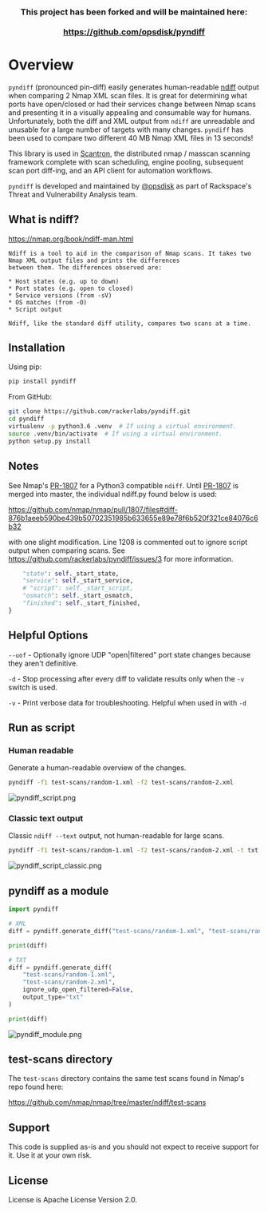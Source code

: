 <h3 align="center">
    This project has been forked and will be maintained here:
    <br>
    <br>
    <a href="https://github.com/opsdisk/pyndiff">https://github.com/opsdisk/pyndiff</a>
</h3>

# Overview

`pyndiff` (pronounced pin-diff) easily generates human-readable [ndiff](https://nmap.org/book/ndiff-man.html)
output when comparing 2 Nmap XML scan files.  It is great for determining what ports have open/closed or had their
services change between Nmap scans and presenting it in a visually appealing and consumable way for humans.
Unfortunately, both the diff and XML output from `ndiff` are unreadable and unusable for a large number of targets with
many changes.  `pyndiff` has been used to compare two different 40 MB Nmap XML files in 13 seconds!

This library is used in [Scantron](https://github.com/rackerlabs/scantron/), the distributed nmap / masscan scanning
framework complete with scan scheduling, engine pooling, subsequent scan port diff-ing, and an API client for
automation workflows.

`pyndiff` is developed and maintained by [@opsdisk](https://twitter.com/opsdisk) as part of Rackspace's Threat and
Vulnerability Analysis team.

## What is ndiff?

<https://nmap.org/book/ndiff-man.html>

```none
Ndiff is a tool to aid in the comparison of Nmap scans. It takes two Nmap XML output files and prints the differences
between them. The differences observed are:

* Host states (e.g. up to down)
* Port states (e.g. open to closed)
* Service versions (from -sV)
* OS matches (from -O)
* Script output

Ndiff, like the standard diff utility, compares two scans at a time.
```

## Installation

Using pip:

```bash
pip install pyndiff
```

From GitHub:

```bash
git clone https://github.com/rackerlabs/pyndiff.git
cd pyndiff
virtualenv -p python3.6 .venv  # If using a virtual environment.
source .venv/bin/activate  # If using a virtual environment.
python setup.py install
```

## Notes

See Nmap's [PR-1807](<https://github.com/nmap/nmap/pull/1807>) for a Python3 compatible `ndiff`.
Until [PR-1807](<https://github.com/nmap/nmap/pull/1807>) is merged into master, the individual ndiff.py found below is
used:

<https://github.com/nmap/nmap/pull/1807/files#diff-876b1aeeb590be439b50702351985b633655e89e78f6b520f321ce84076c6b32>

with one slight modification.  Line 1208 is commented out to ignore script output when comparing scans.  See
<https://github.com/rackerlabs/pyndiff/issues/3> for more information.

```python
    "state": self._start_state,
    "service": self._start_service,
    # "script": self._start_script,
    "osmatch": self._start_osmatch,
    "finished": self._start_finished,
}
```

## Helpful Options

`--uof` - Optionally ignore UDP "open|filtered" port state changes because they aren't definitive.

`-d` - Stop processing after every diff to validate results only when the `-v` switch is used.

`-v` - Print verbose data for troubleshooting. Helpful when used in with `-d`

## Run as script

### Human readable

Generate a human-readable overview of the changes.

```bash
pyndiff -f1 test-scans/random-1.xml -f2 test-scans/random-2.xml
```

![pyndiff_script.png](images/pyndiff_script.png)

### Classic text output

Classic `ndiff --text` output, not human-readable for large scans.

```bash
pyndiff -f1 test-scans/random-1.xml -f2 test-scans/random-2.xml -t txt
```

![pyndiff_script_classic.png](images/pyndiff_script_classic.png)

## pyndiff as a module

```python
import pyndiff

# XML
diff = pyndiff.generate_diff("test-scans/random-1.xml", "test-scans/random-2.xml", ignore_udp_open_filtered=False)

print(diff)

# TXT
diff = pyndiff.generate_diff(
    "test-scans/random-1.xml",
    "test-scans/random-2.xml",
    ignore_udp_open_filtered=False,
    output_type="txt"
)

print(diff)
```

![pyndiff_module.png](images/pyndiff_module.png)

## test-scans directory

The `test-scans` directory contains the same test scans found in Nmap's repo found here:

<https://github.com/nmap/nmap/tree/master/ndiff/test-scans>

## Support

This code is supplied as-is and you should not expect to receive support for it.  Use it at your own risk.

## License

License is Apache License Version 2.0.
